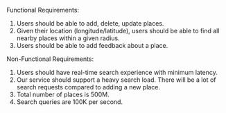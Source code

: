 Functional Requirements:

1. Users should be able to add, delete, update places.
2. Given their location (longitude/latitude),
   users should be able to find all nearby places within a given radius.
3. Users should be able to add feedback about a place.

Non-Functional Requirements:

1. Users should have real-time search experience with minimum latency.
2. Our service should support a heavy search load.
   There will be a lot of search requests compared to adding a new place.
3. Total number of places is 500M.
4. Search queries are 100K per second.